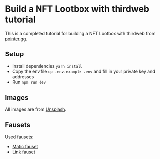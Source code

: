 # Build a NFT Lootbox with thirdweb tutorial

This is a completed tutorial for building a NFT Lootbox with thirdweb from [pointer.gg](https://www.pointer.gg/tutorials/thirdweb-nft-lootbox).

## Setup

- Install dependencies `yarn install`
- Copy the env file `cp .env.example .env` and fill in your private key and addresses
- Run `npm run dev`

## Images

All images are from [Unsplash](https://unsplash.com/).

## Fausets

Used fausets:

- [Matic fauset](https://faucet.polygon.technology/)
- [Link fauset](https://faucets.chain.link/mumbai)
